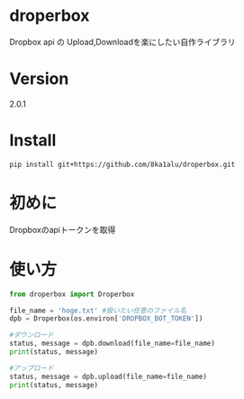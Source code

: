 # droperbox
Dropbox api の Upload,Downloadを楽にしたい自作ライブラリ

# Version
2.0.1

# Install
```pip install git+https://github.com/8ka1alu/droperbox.git```

# 初めに
Dropboxのapiトークンを取得

# 使い方
```python
from droperbox import Droperbox

file_name = 'hoge.txt' #扱いたい任意のファイル名
dpb = Droperbox(os.environ['DROPBOX_BOT_TOKEN'])

#ダウンロード
status, message = dpb.download(file_name=file_name)
print(status, message)

#アップロード
status, message = dpb.upload(file_name=file_name)
print(status, message)
```

